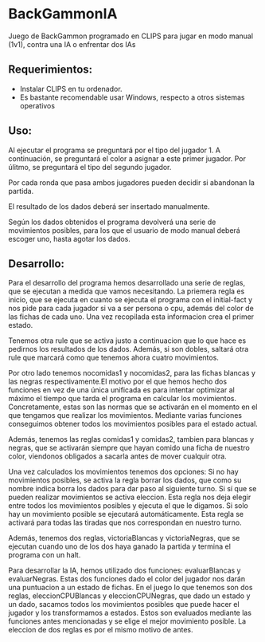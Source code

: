 # BackGammonIA
Juego de BackGammon programado en CLIPS para jugar en modo manual (1v1), contra una IA o enfrentar dos IAs
## Requerimientos:
* Instalar CLIPS en tu ordenador.
* Es bastante recomendable usar Windows, respecto a otros sistemas operativos

## Uso:
Al ejecutar el programa se preguntará por el tipo del jugador 1. A continuación, se preguntará el color a asignar a este primer jugador. Por úlitmo, se preguntará el tipo del segundo jugador.

Por cada ronda que pasa ambos jugadores pueden decidir si abandonan la partida.

El resultado de los dados deberá ser insertado manualmente.

Según los dados obtenidos el programa devolverá una serie de movimientos posibles, para los que el usuario de modo manual deberá escoger uno, hasta agotar los dados.

## Desarrollo:

Para el desarrollo del programa hemos desarrollado una serie de reglas, que se ejecutan a medida que vamos necesitando.
La priemera regla es inicio, que se ejecuta en cuanto se ejecuta el programa con el initial-fact y nos pide para cada jugador si va a ser persona o cpu, además del color de las fichas de cada uno. Una vez recopilada esta informacion crea el primer estado.

Tenemos otra rule que se activa justo a continuacion que lo que hace es pedirnos los resultados de los dados. Además, si son dobles, saltará otra rule que marcará como que tenemos ahora cuatro movimientos.

Por otro lado tenemos nocomidas1 y nocomidas2, para las fichas blancas y las negras respectivamente.El motivo por el que hemos hecho dos funciones en vez de una única unificada es para intentar optimizar al máximo el tiempo que tarda el programa en calcular los movimientos. Concretamente, estas son las normas que se activarán en el momento en el que tengamos que realizar los movimientos. Mediante varias funciones conseguimos obtener todos los movimientos posibles para el estado actual.

Además, tenemos las reglas comidas1 y comidas2, tambien para blancas y negras, que se activarán siempre que hayan comido una ficha de nuestro color, viendonos obligados a sacarla antes de mover cualquir otra.

Una vez calculados los movimientos tenemos dos opciones:
Si no hay movimientos posibles, se activa la regla borrar los dados, que como su nombre indica borra los dados para dar paso al siguiente turno.
Si sí que se pueden realizar movimientos se activa eleccion. Esta regla nos deja elegir entre todos los movimientos posibles y ejecuta el que le digamos. Si solo hay un movimiento posible se ejecutará automáticamente. Esta regla se activará para todas las tiradas que nos correspondan en nuestro turno.

Además, tenemos dos reglas, victoriaBlancas y victoriaNegras, que se ejecutan cuando uno de los dos haya ganado la partida y termina el programa con un halt.

Para desarrollar la IA, hemos utilizado dos funciones: evaluarBlancas y evaluarNegras. Estas dos funciones dado el color del jugador nos darán una puntuacion a un estado de fichas.
En el juego lo que tenemos son dos reglas, eleccionCPUBlancas y eleccionCPUNegras, que dado un estado y un dado, sacamos todos los movimientos posibles que puede hacer el jugador y los transformamos a estados. Estos son evaluados mediante las funciones antes mencionadas y se elige el mejor movimiento posible. La eleccion de dos reglas es por el mismo motivo de antes.
